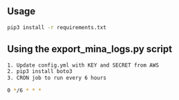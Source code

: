 ## Usage


```bash
pip3 install -r requirements.txt
```




## Using the export_mina_logs.py script

```bash
1. Update config.yml with KEY and SECRET from AWS
2. pip3 install boto3
3. CRON job to run every 6 hours

0 */6 * * *

```